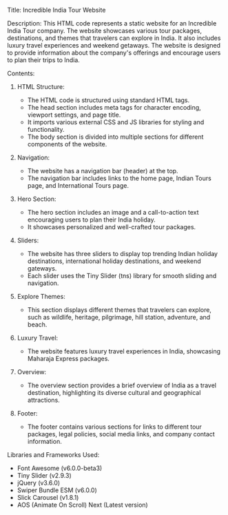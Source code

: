 Title: Incredible India Tour Website

Description:
This HTML code represents a static website for an Incredible India Tour company. The website showcases various tour packages, destinations, and themes that travelers can explore in India. It also includes luxury travel experiences and weekend getaways. The website is designed to provide information about the company's offerings and encourage users to plan their trips to India.

Contents:
1. HTML Structure:
   - The HTML code is structured using standard HTML tags.
   - The head section includes meta tags for character encoding, viewport settings, and page title.
   - It imports various external CSS and JS libraries for styling and functionality.
   - The body section is divided into multiple sections for different components of the website.

2. Navigation:
   - The website has a navigation bar (header) at the top.
   - The navigation bar includes links to the home page, Indian Tours page, and International Tours page.

3. Hero Section:
   - The hero section includes an image and a call-to-action text encouraging users to plan their India holiday.
   - It showcases personalized and well-crafted tour packages.

4. Sliders:
   - The website has three sliders to display top trending Indian holiday destinations, international holiday destinations, and weekend gateways.
   - Each slider uses the Tiny Slider (tns) library for smooth sliding and navigation.

5. Explore Themes:
   - This section displays different themes that travelers can explore, such as wildlife, heritage, pilgrimage, hill station, adventure, and beach.

6. Luxury Travel:
   - The website features luxury travel experiences in India, showcasing Maharaja Express packages.

7. Overview:
   - The overview section provides a brief overview of India as a travel destination, highlighting its diverse cultural and geographical attractions.

8. Footer:
   - The footer contains various sections for links to different tour packages, legal policies, social media links, and company contact information.

Libraries and Frameworks Used:
- Font Awesome (v6.0.0-beta3)
- Tiny Slider (v2.9.3)
- jQuery (v3.6.0)
- Swiper Bundle ESM (v6.0.0)
- Slick Carousel (v1.8.1)
- AOS (Animate On Scroll) Next (Latest version)
